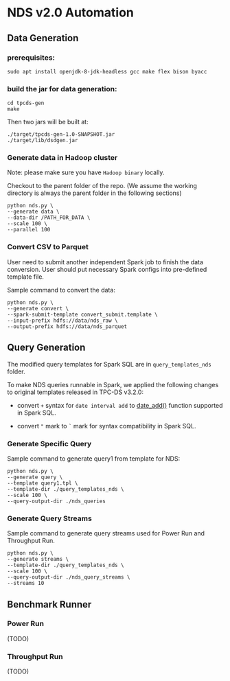 # NDS v2.0 Automation


## Data Generation

### prerequisites:

```
sudo apt install openjdk-8-jdk-headless gcc make flex bison byacc
```

### build the jar for data generation:
```
cd tpcds-gen
make
```
Then two jars will be built at:
```
./target/tpcds-gen-1.0-SNAPSHOT.jar
./target/lib/dsdgen.jar
```

### Generate data in Hadoop cluster

Note: please make sure you have `Hadoop binary` locally.

Checkout to the parent folder of the repo.
(We assume the working directory is always the parent folder in the following sections)

```
python nds.py \
--generate data \
--data-dir /PATH_FOR_DATA \
--scale 100 \
--parallel 100
```

### Convert CSV to Parquet

User need to submit another independent Spark job to finish the data conversion. User should put necessary Spark configs into pre-defined template file.

Sample command to convert the data:
```
python nds.py \
--generate convert \
--spark-submit-template convert_submit.template \
--input-prefix hdfs://data/nds_raw \
--output-prefix hdfs://data/nds_parquet
```

## Query Generation
The modified query templates for Spark SQL are in `query_templates_nds` folder. 

To make NDS queries runnable in Spark, we applied the following changes to original templates released in TPC-DS v3.2.0:

- convert `+` syntax for `date interval add` to [date_add()](https://spark.apache.org/docs/latest/api/sql/index.html#date_add) function supported in Spark SQL.

- convert `"` mark to `` ` `` mark for syntax compatibility in Spark SQL.


### Generate Specific Query

Sample command to generate query1 from template for NDS:
```
python nds.py \
--generate query \
--template query1.tpl \
--template-dir ./query_templates_nds \
--scale 100 \
--query-output-dir ./nds_queries

```

### Generate Query Streams

Sample command to generate query streams used for Power Run and Throughput Run.
```
python nds.py \
--generate streams \
--template-dir ./query_templates_nds \
--scale 100 \
--query-output-dir ./nds_query_streams \
--streams 10
```

## Benchmark Runner

### Power Run
(TODO)
### Throughput Run
(TODO)